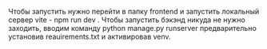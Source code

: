 Чтобы запустить нужно перейти в папку frontend и запустить локальный сервер vite - npm run dev . Чтобы запустить бэкэнд никуда не нужно заходить, вводим команду python manage.py runserver предварительно установив reauirements.txt и активировав venv.
